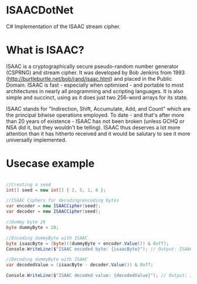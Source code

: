 # ISAACDotNet
C# Implementation of the ISAAC stream cipher.

# What is ISAAC?
ISAAC is a cryptographically secure pseudo-random number generator (CSPRNG) and stream cipher. It was developed by Bob Jenkins from 1993 (http://burtleburtle.net/bob/rand/isaac.html) and placed in the Public Domain. ISAAC is fast - especially when optimised - and portable to most architectures in nearly all programming and scripting languages. It is also simple and succinct, using as it does just two 256-word arrays for its state.

ISAAC stands for "Indirection, Shift, Accumulate, Add, and Count" which are the principal bitwise operations employed. To date - and that's after more than 20 years of existence - ISAAC has not been broken (unless GCHQ or NSA did it, but they wouldn't be telling). ISAAC thus deserves a lot more attention than it has hitherto received and it would be salutary to see it more universally implemented.

# Usecase example

```cs
   
//Creating a seed
int[] seed = new int[] { 2, 5, 1, 6 };

//ISAAC Ciphers for decoding/encoding bytes
var encoder = new ISAACCipher(seed);
var decoder = new ISAACCipher(seed);

//Dummy byte 28 
byte dummyByte = 28;

//Encoding dummyByte with ISAAC
byte isaacByte = (byte)((dummyByte + encoder.Value()) & 0xff);
Console.WriteLine($"ISAAC encoded byte: {isaacByte}"); // Output: ISAAC encoded byte: 110

//Decoding dummyByte with ISAAC
var decodedValue = (isaacByte - decoder.Value()) & 0xff;

Console.WriteLine($"ISAAC decoded value: {decodedValue}"); // Output: ISAAC decoded value: 28 (same as our dummyByte)
```
